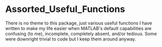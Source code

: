 # Assorted_Useful_Functions

There is no theme to this package, just various useful functions I have written to make my life easier when MATLAB's default capabilities are confusing (to me), incomplete, completely absent, and/or tedious. Some were downright trivial to code but I keep them around anyway.
